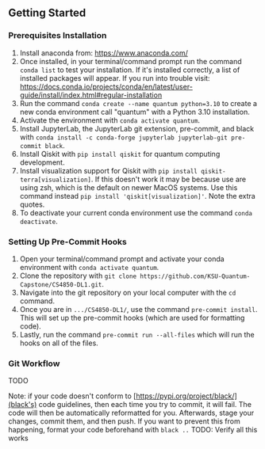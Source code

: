 ## Getting Started
### Prerequisites Installation
1. Install anaconda from: https://www.anaconda.com/
2. Once installed, in your terminal/command prompt run the command `conda list` to test your installation. If it's installed correctly, a list of installed packages will appear. If you run into trouble visit: https://docs.conda.io/projects/conda/en/latest/user-guide/install/index.html#regular-installation
3. Run the command `conda create --name quantum python=3.10` to create a new conda environment call "quantum" with a Python 3.10 installation.
4. Activate the environment with `conda activate quantum`.
5. Install JupyterLab, the JupyterLab git extension, pre-commit, and black with `conda install -c conda-forge jupyterlab jupyterlab-git pre-commit black`.
6. Install Qiskit with `pip install qiskit` for quantum computing development.
7. Install visualization support for Qiskit with `pip install qiskit-terra[visualization]`. If this doesn't work it may be because use are using zsh, which is the default on newer MacOS systems. Use this command instead `pip install 'qiskit[visualization]'`. Note the extra quotes.
8. To deactivate your current conda environment use the command `conda deactivate`.

### Setting Up Pre-Commit Hooks
1. Open your terminal/command prompt and activate your conda environment with `conda activate quantum`.
2. Clone the repository with `git clone https://github.com/KSU-Quantum-Capstone/CS4850-DL1.git`.
3. Navigate into the git repository on your local computer with the `cd` command. 
4. Once you are in `.../CS4850-DL1/`, use the command `pre-commit install`. This will set up the pre-commit hooks (which are used for formatting code).
5. Lastly, run the command `pre-commit run --all-files` which will run the hooks on all of the files.

### Git Workflow
TODO

Note: if your code doesn't conform to [https://pypi.org/project/black/](black's) code guidelines, then each time you try to commit, it will fail. The code will then be automatically reformatted for you. Afterwards, stage your changes, commit them, and then push. If you want to prevent this from happening, format your code beforehand with `black ..` 
TODO: Verify all this works
